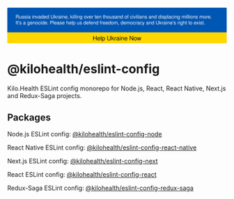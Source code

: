 [![SWUbanner](https://raw.githubusercontent.com/vshymanskyy/StandWithUkraine/main/banner2-no-action.svg)](https://stand-with-ukraine.pp.ua)

# @kilohealth/eslint-config

Kilo.Health ESLint config monorepo for Node.js, React, React Native, Next.js and Redux-Saga projects.

## Packages

Node.js ESLint config:
[@kilohealth/eslint-config-node](./packages/eslint-config-node/README.md)

React Native ESLint config:
[@kilohealth/eslint-config-react-native](./packages/eslint-config-react-native/README.md)

Next.js ESLint config:
[@kilohealth/eslint-config-next](./packages/eslint-config-next/README.md)

React ESLint config:
[@kilohealth/eslint-config-react](./packages/eslint-config-react/README.md)

Redux-Saga ESLint config:
[@kilohealth/eslint-config-redux-saga](./packages/eslint-config-redux-saga/README.md)
